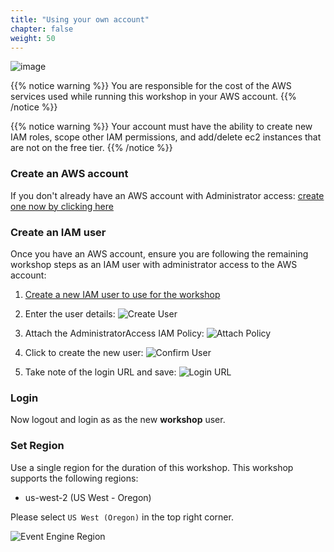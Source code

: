 ```yaml
---
title: "Using your own account"
chapter: false
weight: 50
---
```


![image](/images/jess.png)

{{% notice warning %}}
You are responsible for the cost of the AWS services used while running this workshop in your AWS account.
{{% /notice %}}

{{% notice warning %}}
Your account must have the ability to create new IAM roles, scope other IAM permissions, and add/delete ec2 instances that are not on the free tier.
{{% /notice %}}

### Create an AWS account

If you don't already have an AWS account with Administrator access: [create
one now by clicking here](https://aws.amazon.com/getting-started/)

### Create an IAM user

Once you have an AWS account, ensure you are following the remaining workshop steps
as an IAM user with administrator access to the AWS account:

1. [Create a new IAM user to use for the workshop](https://console.aws.amazon.com/iam/home?#/users$new)

1. Enter the user details:
![Create User](/images/iam-1-create-user.png)

1. Attach the AdministratorAccess IAM Policy:
![Attach Policy](/images/iam-2-attach-policy.png)

1. Click to create the new user:
![Confirm User](/images/iam-3-create-user.png)

1. Take note of the login URL and save:
![Login URL](/images/iam-4-save-url.png)

### Login

Now logout and login as as the new **workshop** user.

### Set Region

Use a single region for the duration of this workshop. This workshop supports the following regions:

* us-west-2 (US West - Oregon)

Please select `US West (Oregon)` in the top right corner.

![Event Engine Region](/images/event-engine-region.png)
